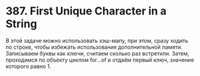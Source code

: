 # 387. First Unique Character in a String

В этой задаче можно использовать хэш-мапу, при этом, сразу ходить по строке, чтобы избежать использования дополнительной памяти. Записываем буквы как ключи, считаем сколько раз встретили. Затем, проходимся по объекту циклом for...of и отдаём первый ключ, значение которого равно 1.
